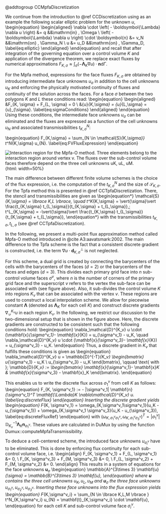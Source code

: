 @addtogroup CCMpfaDiscretization

We continue from the introduction to @ref CCDiscretization using as an example the following scalar elliptic
problem for the unknown $u$,
\begin{equation}
  \begin{aligned}
                   \nabla \cdot \left( - \boldsymbol{\Lambda} \nabla u \right) &= q   &&\mathrm{in} \, \Omega \\
               \left( - \boldsymbol{\Lambda} \nabla u \right) \cdot \boldsymbol{n} &= v_N &&\mathrm{on} \, \Gamma_N \\
                                                                   u &= u_D &&\mathrm{on} \, \Gamma_D,
    \label{eq:elliptic}
  \end{aligned}
\end{equation}
and recall that after integration of the governing equation over a control volume $K$ and application of
the divergence theorem, we replace exact fluxes by numerical approximations $F_{K, \sigma} \approx \int_{\sigma} \left( - \boldsymbol{\Lambda}_K \nabla u \right) \cdot \boldsymbol{n} \mathrm{d} \Gamma$.

For the Mpfa method, expressions for the face fluxes $F_{K, \sigma}$ are obtained by introducing intermediate face unknowns $u_\sigma$ in addition to the cell unknowns $u_K$ and enforcing the physically motivated continuity of fluxes and continuity of the solution across the faces. For a face $\sigma$ between the two polygons $K$ and $L$ these conditions read:
\begin{equation}
    \begin{aligned}
        &F_{K, \sigma} + F_{L, \sigma} = 0 \\
        &{u}_{K,\sigma} = {u}_{L,\sigma} = {u}_{\sigma}.
        \label{eq:sigmaConditions}
    \end{aligned}
\end{equation}
Using these conditions, the intermediate face unknowns ${u}_\sigma$ can be eliminated and the fluxes are expressed as a function of the cell unknowns $u_N$ and associated transmissibilities $t^N_{K,\sigma}$:

\begin{equation}
    F_{K,\sigma} = \sum_{N \in \mathcal{S}_{K,\sigma}} t^N_{K,\sigma} u_{N}.
    \label{eq:FVFluxExpression}
\end{equation}

![Interaction region for the Mpfa-O method. Three elements belong to the interaction region around vertex v. The fluxes over the sub-control volume faces therefore depend on the three cell unknowns uK, uL, uM.](ccmpfa.svg){html: width=50%}

The main difference between different finite volume schemes is the choice of the flux expression, i.e. the computation of the $t^N_{K,\sigma}$ and the size of $\mathcal{S}_{K,\sigma}$. For the Tpfa method this is presented in @ref CCTpfaDiscretization. There, the stencil and transmissibilities are given as
\begin{equation*}
\mathcal{S}_{K,\sigma} = \lbrace K,L \rbrace, \quad t^K_{K,\sigma} =  \vert{\sigma}\vert  \frac{t_{K,\sigma} t_{L,\sigma}}{t_{K,\sigma} + t_{L,\sigma}},\; t^L_{K,\sigma} =  -\vert{\sigma}\vert  \frac{t_{K,\sigma} t_{L,\sigma}}{t_{K,\sigma} + t_{L,\sigma}},
\end{equation*}
with the transmissibilities $t_{K,\sigma}, t_{L,\sigma}$ (see @ref CCTpfaDiscretization).

In the following, we present a multi-point flux approximation method called Mpfa-O method introduced in @cite A3:aavatsmark:2002. The main difference to the Tpfa scheme is the fact that a consistent discrete gradient is constructed, i.e. the term $\nabla u \cdot \mathbf{d}^{\bot}_{K,\sigma}$ is not neglected.

For this scheme, a dual grid is created by connecting the barycenters of the cells with the barycenters of the faces ($d=2$) or the barycenters of the faces and edges ($d=3$).
This divides each primary grid face into $n$ sub-control volume faces $\sigma^v$, where $n$ is the number of corners of the primary grid face and the superscript $v$ refers to the vertex the
sub-face can be associated with (see figure above). Also, it sub-divides the control volume $K$ into regions $K_v$ that can be associated with the vertex $v$. These regions are used to construct a local interpolation scheme.
We allow for piecewise constant $\mathbf{\Lambda}$ (denoted as $\mathbf{\Lambda}_K$ for each cell $K$)
and construct discrete gradients $\nabla_\mathcal{D}^{K_v} u$ in each region $K_v$.
In the following, we restrict our discussion to the two-dimensional setup that is shown in the figure above.
Here, the discrete gradients are constructed to be consistent such that the following conditions hold:
\begin{equation}
\nabla_\mathcal{D}^{K_v} u \cdot (\mathbf{x}_{\sigma^v_1}- \mathbf{x}_{K}) = u_{\sigma^v_1} - u_K, \quad \nabla_\mathcal{D}^{K_v} u \cdot (\mathbf{x}_{\sigma^v_3}- \mathbf{x}_{K}) = u_{\sigma^v_3} - u_K.
\end{equation}
Thus, a discrete gradient in $K_v$ that fulfills these conditions is given as
\begin{equation}
\nabla_\mathcal{D}^{K_v} u  = \mathbb{D}^{-T}_{K_v}
 \begin{bmatrix}
  u_{\sigma^v_1} - u_K \\
  u_{\sigma^v_3} - u_K
 \end{bmatrix}, \qquad \text{ with }\; \mathbb{D}_{K_v} :=
  \begin{bmatrix}
   \mathbf{x}_{\sigma^v_1}- \mathbf{x}_K & \mathbf{x}_{\sigma^v_3} - \mathbf{x}_K
 \end{bmatrix}.
\end{equation}

This enables us to write the discrete flux across $\sigma^v_1$ from cell $K$ as follows:
\begin{equation}
    F_{K, \sigma^v_1} := - |\sigma^v_1| \mathbf{n}_{\sigma^v_1}^T \mathbf{\Lambda}_K \nabla_\mathcal{D}^{K_v} u.
    \label{eq:discreteFlux}
\end{equation}
Inserting the discrete gradient yields
\begin{equation}
    F_{K, \sigma^v_1} = \omega_{K,\sigma^v_1\sigma^v_1}(u_K - u_{\sigma^v_1}) + \omega_{K,\sigma^v_1 \sigma^v_3}(u_K - u_{\sigma^v_3}),
    \label{eq:discreteFluxRef}
\end{equation}
with $(\omega_{K,\sigma^v_1\sigma^v_1},\omega_{K,\sigma^v_1 \sigma^v_3})^T = |\sigma^v_1| \mathbb{D}^{-1}_{K_v}\mathbf{\Lambda}_K \mathbf{n}_{\sigma^v_1}$. These values are calculated in DuMux by using the function Dumux::computeMpfaTransmissibility.


To deduce a cell-centered scheme, the introduced face unknowns $u_{\sigma^v_i}$ have to be eliminated. This is done by enforcing flux continuity for each sub-control volume face, i.e.
\begin{align}
F_{K, \sigma^v_1} + F_{L, \sigma^v_1} &= 0, \\ F_{K, \sigma^v_3} + F_{M, \sigma^v_3} &= 0, \\ F_{L, \sigma^v_2} + F_{M, \sigma^v_2} &= 0.
\end{align}
This results in a system of equations for the face unknowns $\mathbf{u}_{\sigma}$
\begin{equation}
\mathbb{A}^{3\times 3} \mathbf{u}_{\sigma} = \mathbb{B}^{3\times 3} \mathbf{u},
\end{equation}
where $\mathbf{u}$ contains the three cell unknowns $u_K,u_L,u_M$ and $\mathbf{u}_{\sigma}$ the three face unknowns $u_{\sigma^v_1}, u_{\sigma^v_2}, u_{\sigma^v_3}$.
Inserting these face unknowns into the flux expression yields
\begin{equation}
    F_{K,\sigma^v_i} = \sum_{N \in \lbrace K,L,M \rbrace } t^N_{K,\sigma^v_i} u_{N} = \mathbf{t}_{K,\sigma^v_i} \cdot \mathbf{u},
\end{equation}
for each cell $K$ and sub-control volume face $\sigma^v_i$.
